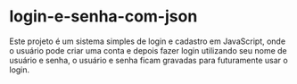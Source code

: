 # login-e-senha-com-json
Este projeto é um sistema simples de login e cadastro em JavaScript, onde o usuário pode criar uma conta e depois fazer login utilizando seu nome de usuário e senha, o usuário e senha ficam gravadas para futuramente usar o login.

